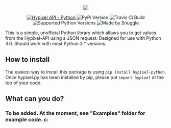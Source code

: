 <p align="center">
   <a href="https://hypixel.net" style="text-decoration: none">
      <img src="https://i.imgur.com/eFWzNiy.png">
   </a>
</p>
<p align="center">
    <a href="https://api.hypixel.net">
        <img src="https://img.shields.io/badge/Hypixel--API-python-brightgreen.svg?colorA=2d2306&colorB=705810"
             alt="Hypixel API - Python">
    </a>
    <a href="https://pypi.org/project/hypixel/" style="text-decoration: none">
        <img src="https://img.shields.io/pypi/v/hypixel.svg?colorA=2d2306&colorB=705810"
             alt="PyPi Version">
    </a>
    <a href="https://pypi.org/project/hypixel/" style="text-decoration: none">
        <img src="https://img.shields.io/travis/SnuggIes/hypixel.py.svg?colorA=2d2306&colorB=705810"
             alt="Travis Ci Build">
    </a>
    <a href="https://pypi.org/project/hypixel/" style="text-decoration: none">
        <img src="https://img.shields.io/pypi/pyversions/hypixel.svg?colorA=2d2306&colorB=705810"
             alt="Supported Python Versions">
    </a>
    <a href="https://hypixel.net/player/Snuggle" style="text-decoration: none">
        <img src="https://img.shields.io/badge/Made%20by-Snuggle%20|%20Hypixel%20Moderator-brightgreen.svg?colorA=2d2306&colorB=705810"
             alt="Made by Snuggle">
    </a>
</p>

This is a simple, unofficial Python library which allows you to get values from the Hypixel-API using a JSON request.
Designed for use with Python 3.6. Should work with most Python 3.\* versions.

## How to install

The easiest way to install this package is using `pip install hypixel-python`. Once hypixel.py has been installed by pip, please put `import hypixel` at the top of your code.

## What can you do?

### To be added. At the moment, see "Examples" folder for example code. c: